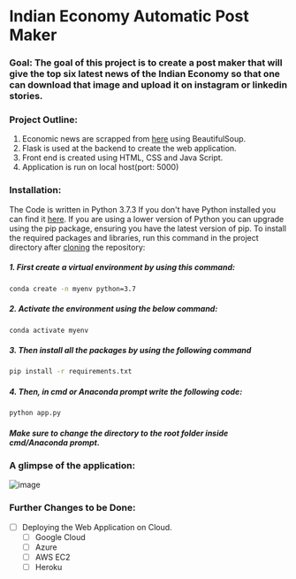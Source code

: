 # Indian Economy Automatic Post Maker

### Goal: The goal of this project is to create a post maker that will give the top six latest news of the Indian Economy so that one can download that image and upload it on instagram or linkedin stories.

### Project Outline:
1. Economic news are scrapped from [here](https://www.businesstoday.in/latest/economy) using BeautifulSoup.
2. Flask is used at the backend to create the web application.
3. Front end is created using HTML, CSS and Java Script. 
4. Application is run on local host(port: 5000)

### Installation:
The Code is written in Python 3.7.3 If you don't have Python installed you can find it [here](https://www.python.org/downloads/). If you are using a lower version of Python you can upgrade using the pip package, ensuring you have the latest version of pip. To install the required packages and libraries, run this command in the project directory after [cloning](https://www.howtogeek.com/451360/how-to-clone-a-github-repository/) the repository:

##### 1. First create a virtual environment by using this command:
```bash
conda create -n myenv python=3.7
```
##### 2. Activate the environment using the below command:
```bash
conda activate myenv
```
##### 3. Then install all the packages by using the following command
```bash
pip install -r requirements.txt
```
##### 4. Then, in cmd or Anaconda prompt write the following code:
```bash
python app.py
```
##### Make sure to change the directory to the root folder inside cmd/Anaconda prompt.  

### A glimpse of the application:

![image](https://user-images.githubusercontent.com/75041273/147985972-2939e2e7-43da-45f1-87d8-4b34b26300af.png)

### Further Changes to be Done:

- [ ] Deploying the Web Application on Cloud.
     - [ ] Google Cloud 
     - [ ] Azure
     - [ ] AWS EC2
     - [ ] Heroku
